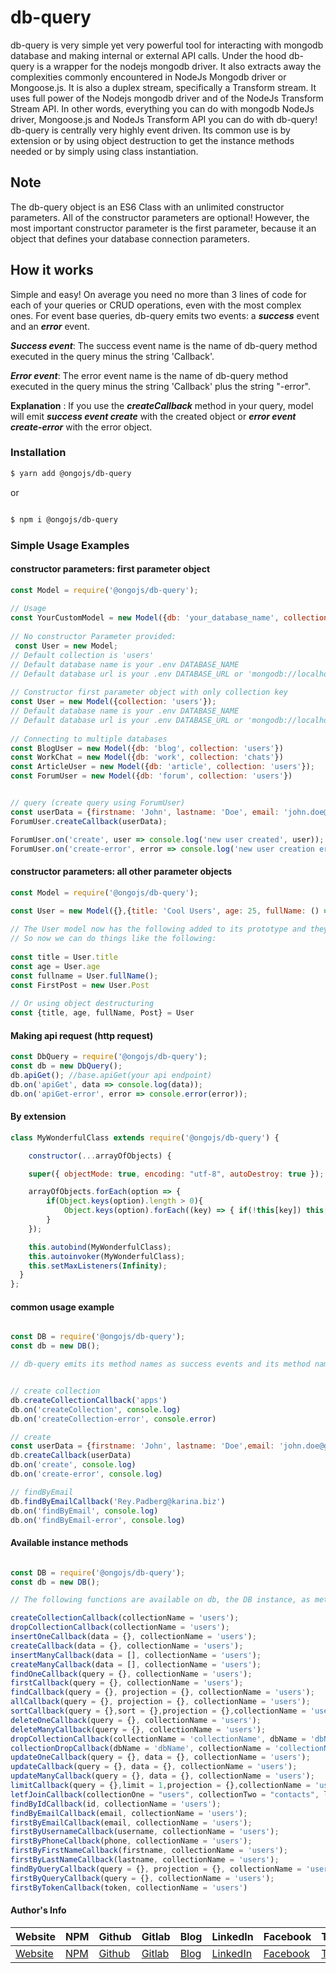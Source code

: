 # db-query

db-query is very simple yet very powerful tool for interacting with
mongodb database and making internal or external API calls. Under the hood db-query is a wrapper for the 
nodejs mongodb driver. It also extracts away the complexities commonly encountered in NodeJs Mongodb
driver or Mongoose.js. It is also a duplex stream, specifically a Transform stream. It uses
full power of the Nodejs mongodb driver and of the NodeJs Transform Stream API. In other words, everything you can do with mongodb NodeJs driver, Mongoose.js and NodeJs Transform API you can do with db-query! db-query is centrally very highly event driven. Its common use is by extension or by using object destruction to get the instance methods needed or by simply using class instantiation.

## Note 
The db-query object is an ES6 Class with an unlimited constructor parameters. All of the constructor parameters are optional! However, the most important constructor parameter is the first parameter, because it an object that defines your database connection parameters.

## How it works 
Simple and easy! On average you need no more than 3 lines of code for each of your queries or CRUD operations, even with the most complex ones. For event base queries, db-query emits two events: a ***success*** event and an ***error*** event.

***Success event***:
 The success event name is the name of db-query method executed in the query minus the string 'Callback'.

***Error event***:
 The error event name is the name of db-query method executed in the query minus the string 'Callback' plus the string "-error".

**Explanation** :
 If you use the ***createCallback*** method in your query, model will emit ***success event create*** with the created object or ***error event create-error*** with the error object.

### Installation

```bash
$ yarn add @ongojs/db-query

```
 or 

```bash

$ npm i @ongojs/db-query

```

### Simple Usage Examples



#### constructor parameters: first parameter object 
```javascript
const Model = require('@ongojs/db-query');
                
// Usage 
const YourCustomModel = new Model({db: 'your_database_name', collection: 'your_collection_name', url: 'your_database_url'})
                
// No constructor Parameter provided: 
 const User = new Model;
// Default collection is 'users'
// Default database name is your .env DATABASE_NAME 
// Default database url is your .env DATABASE_URL or 'mongodb://localhost:27017'
                
// Constructor first parameter object with only collection key
const User = new Model({collection: 'users'});
// Default database name is your .env DATABASE_NAME 
// Default database url is your .env DATABASE_URL or 'mongodb://localhost:27017'
                
// Connecting to multiple databases
const BlogUser = new Model({db: 'blog', collection: 'users'})
const WorkChat = new Model({db: 'work', collection: 'chats'})
const ArticleUser = new Model({db: 'article', collection: 'users'});
const ForumUser = new Model({db: 'forum', collection: 'users'})


// query (create query using ForumUser)
const userData = {firstname: 'John', lastname: 'Doe', email: 'john.doe@mail.com'};
ForumUser.createCallback(userData);

ForumUser.on('create', user => console.log('new user created', user));
ForumUser.on('create-error', error => console.log('new user creation error', error));
```



#### constructor parameters: all other parameter objects 
```javascript
const Model = require('@ongojs/db-query');
  
const User = new Model({},{title: 'Cool Users', age: 25, fullName: () => 'User Full Name', Post: class Post {}});

// The User model now has the following added to its prototype and they are bounded to it: title,age, fullName, post
// So now we can do things like the following: 
            
const title = User.title 
const age = User.age 
const fullname = User.fullName();
const FirstPost = new User.Post 
            
// Or using object destructuring 
const {title, age, fullName, Post} = User

```
#### Making api request (http request)
```javascript
const DbQuery = require('@ongojs/db-query');
const db = new DbQuery();
db.apiGet(); //base.apiGet(your api endpoint)
db.on('apiGet', data => console.log(data));
db.on('apiGet-error', error => console.error(error));
```

#### By extension

```javascript
class MyWonderfulClass extends require('@ongojs/db-query') {

    constructor(...arrayOfObjects) {

    super({ objectMode: true, encoding: "utf-8", autoDestroy: true });

    arrayOfObjects.forEach(option => {
        if(Object.keys(option).length > 0){
            Object.keys(option).forEach((key) => { if(!this[key]) this[key] = option[key];})
        }
    });

    this.autobind(MyWonderfulClass);
    this.autoinvoker(MyWonderfulClass);
    this.setMaxListeners(Infinity);
  }
};

```

#### common usage example
```javascript

const DB = require('@ongojs/db-query');
const db = new DB();

// db-query emits its method names as success events and its method names plus the string "-error" as error events


// create collection 
db.createCollectionCallback('apps')
db.on('createCollection', console.log)
db.on('createCollection-error', console.error)

// create 
const userData = {firstname: 'John', lastname: 'Doe',email: 'john.doe@gmail.com', phone: '123-456-4343'}
db.createCallback(userData)
db.on('create', console.log)
db.on('create-error', console.log)

// findByEmail 
db.findByEmailCallback('Rey.Padberg@karina.biz')
db.on('findByEmail', console.log)
db.on('findByEmail-error', console.log)
```



#### Available instance methods 
```javascript

const DB = require('@ongojs/db-query');
const db = new DB();

// The following functions are available on db, the DB instance, as methods.

createCollectionCallback(collectionName = 'users');
dropCollectionCallback(collectionName = 'users');
insertOneCallback(data = {}, collectionName = 'users');
createCallback(data = {}, collectionName = 'users');
insertManyCallback(data = [], collectionName = 'users');
createManyCallback(data = [], collectionName = 'users');
findOneCallback(query = {}, collectionName = 'users');
firstCallback(query = {}, collectionName = 'users');
findCallback(query = {}, projection = {}, collectionName = 'users');
allCallback(query = {}, projection = {}, collectionName = 'users');
sortCallback(query = {},sort = {},projection = {},collectionName = 'users');
deleteOneCallback(query = {}, collectionName = 'users');
deleteManyCallback(query = {}, collectionName = 'users');
dropCollectionCallback(collectionName = 'collectionName', dbName = 'dbName');
collectionDropCallback(dbName = 'dbName', collectionName = 'collectionName');
updateOneCallback(query = {}, data = {}, collectionName = 'users');
updateCallback(query = {}, data = {}, collectionName = 'users');
updateManyCallback(query = {}, data = {}, collectionName = 'users');
limitCallback(query = {},limit = 1,projection = {},collectionName = 'users');
letfJoinCallback(collectionOne = "users", collectionTwo = "contacts", localField = "_id", foreignField = "user_id", as = "usersContacts");
findByIdCallback(id, collectionName = 'users');
findByEmailCallback(email, collectionName = 'users');
firstByEmailCallback(email, collectionName = 'users'); 
firstByUsernameCallback(username, collectionName = 'users');
firstByPhoneCallback(phone, collectionName = 'users');
firstByFirstNameCallback(firstname, collectionName = 'users');
firstByLastNameCallback(lastname, collectionName = 'users');
findByQueryCallback(query = {}, projection = {}, collectionName = 'users');
firstByQueryCallback(query = {}, collectionName = 'users');
firstByTokenCallback(token, collectionName = 'users')
```

#### Author's Info
Website|NPM|Github|Gitlab|Blog|LinkedIn|Facebook|Twitter|Instagram|
--- | --- | --- | --- | --- | --- | --- |--- |--- |
[Website](https://www.ericsonsweah.com/dashboard)|[NPM](https://www.npmjs.com/org/ongojs)|[Github](https://github.com/ericsonweah)|[Gitlab](https://gitlab.com/ericsonweah)|[Blog](https://www.ericonsweah.dev)|[LinkedIn](https://www.linkedin.com/in/ericson-weah-b03600210)|[Facebook](https://www.facebook.com/Eric.S.Weah)|[Twitter](https://twitter.com/EricsonWeah1)|[Instagram](https://www.instagram.com/ericsonweah/)|

